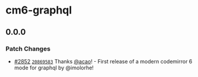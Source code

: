 # cm6-graphql

## 0.0.0

### Patch Changes

- [#2852](https://github.com/graphql/graphiql/pull/2852)
  [`20869583`](https://github.com/graphql/graphiql/commit/20869583eff563f5d6494e93302a835f0e034f4b)
  Thanks [@acao](https://github.com/acao)! - First release of a modern
  codemirror 6 mode for graphql by @imolorhe!
